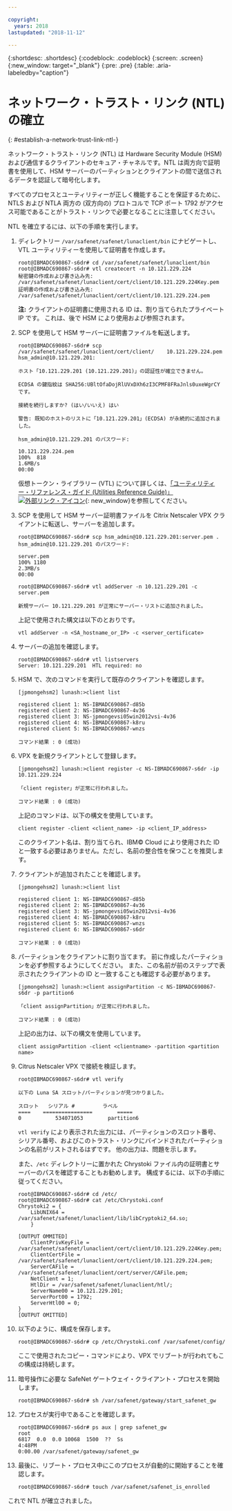 ```yaml
---

copyright:
  years: 2018
lastupdated: "2018-11-12"

---
```


{:shortdesc: .shortdesc}
{:codeblock: .codeblock}
{:screen: .screen}
{:new_window: target="_blank"}
{:pre: .pre}
{:table: .aria-labeledby="caption"}

# ネットワーク・トラスト・リンク (NTL) の確立
{: #establish-a-network-trust-link-ntl-}

ネットワーク・トラスト・リンク (NTL) は Hardware Security Module (HSM) および通信するクライアントのセキュア・チャネルです。NTL は両方向で証明書を使用して、HSM サーバーのパーティションとクライアントの間で送信されるデータを認証して暗号化します。

すべてのプロセスとユーティリティーが正しく機能することを保証するために、NTLS および NTLA 両方の (双方向の) プロトコルで TCP ポート 1792 がアクセス可能であることがトラスト・リンクで必要となることに注意してください。

NTL を確立するには、以下の手順を実行します。

1.	ディレクトリー `/var/safenet/safenet/lunaclient/bin` にナビゲートし、VTL ユーティリティーを使用して証明書を作成します。

	```
	root@IBMADC690867-s6dr# cd /var/safenet/safenet/lunaclient/bin
	root@IBMADC690867-s6dr# vtl createcert -n 10.121.229.224
	秘密鍵の作成および書き込み先: /var/safenet/safenet/lunaclient/cert/client/10.121.229.224Key.pem
	証明書の作成および書き込み先: /var/safenet/safenet/lunaclient/cert/client/10.121.229.224.pem
	```

	**注:** クライアントの証明書に使用される ID は、割り当てられたプライベート IP です。 これは、後で HSM により使用および参照されます。

2. SCP を使用して HSM サーバーに証明書ファイルを転送します。

	```
	root@IBMADC690867-s6dr# scp /var/safenet/safenet/lunaclient/cert/client/	10.121.229.224.pem hsm_admin@10.121.229.201:

	ホスト「10.121.229.201 (10.121.229.201)」の認証性が確立できません。

	ECDSA の鍵指紋は SHA256:UBltOfaDojRlUVxDXh6zI3CPMF8FRaJnls0uxeWgrCY です。

	接続を続行しますか? (はい/いいえ) はい

	警告: 既知のホストのリストに「10.121.229.201」(ECDSA) が永続的に追加されました。

	hsm_admin@10.121.229.201 のパスワード:

	10.121.229.224.pem                                                 
	100%  818     	
	1.6MB/s   
	00:00
	```

	仮想トークン・ライブラリー (VTL) について詳しくは、[「ユーティリティー・リファレンス・ガイド (Utilities Reference Guide)」![外部リンク・アイコン](../../icons/launch-glyph.svg "外部リンク・アイコン")](https://public.dhe.ibm.com/cloud/bluemix/network/vpx/utilities_reference_guide.pdf){: new_window}を参照してください。

3.	SCP を使用して HSM サーバー証明書ファイルを Citrix Netscaler VPX クライアントに転送し、サーバーを追加します。

	```
	root@IBMADC690867-s6dr# scp hsm_admin@10.121.229.201:server.pem .
	hsm_admin@10.121.229.201 のパスワード:

	server.pem                                                         
	100% 1180     	
	2.3MB/s   
	00:00

	root@IBMADC690867-s6dr# vtl addServer -n 10.121.229.201 -c server.pem

	新規サーバー 10.121.229.201 が正常にサーバー・リストに追加されました。
	```

	上記で使用された構文は以下のとおりです。

	```
	vtl addServer -n <SA_hostname_or_IP> -c <server_certificate>
	```

3. サーバーの追加を確認します。

	```
	root@IBMADC690867-s6dr# vtl listservers
	Server: 10.121.229.201  HTL required: no
	```

4.	HSM で、次のコマンドを実行して既存のクライアントを確認します。

	```
	[jpmongehsm2] lunash:>client list

	registered client 1: NS-IBMADC690867-d85b
	registered client 2: NS-IBMADC690867-4v36
	registered client 3: NS-jpmongevsi05win2012vsi-4v36
	registered client 4: NS-IBMADC690867-k8ru
	registered client 5: NS-IBMADC690867-wnzs

	コマンド結果 : 0 (成功)
	```

5.	VPX を新規クライアントとして登録します。

	```
	[jpmongehsm2] lunash:>client register -c NS-IBMADC690867-s6dr -ip 10.121.229.224

	「client register」が正常に行われました。

	コマンド結果 : 0 (成功)
	```

	上記のコマンドは、以下の構文を使用しています。

	```
	client register -client <client_name> -ip <client_IP_address>
	```

	このクライアント名は、割り当てられ、IBM© Cloud により使用された ID と一致する必要はありません。ただし、名前の整合性を保つことを推奨します。

6. クライアントが追加されたことを確認します。

	```
	[jpmongehsm2] lunash:>client list

	registered client 1: NS-IBMADC690867-d85b
	registered client 2: NS-IBMADC690867-4v36
	registered client 3: NS-jpmongevsi05win2012vsi-4v36
	registered client 4: NS-IBMADC690867-k8ru
	registered client 5: NS-IBMADC690867-wnzs
	registered client 6: NS-IBMADC690867-s6dr

	コマンド結果 : 0 (成功)
	```

7. パーティションをクライアントに割り当てます。 前に作成したパーティションを必ず参照するようにしてください。 また、この名前が前のステップで表示されたクライアントの ID と一致することも確認する必要があります。

	```
	[jpmongehsm2] lunash:>client assignPartition -c NS-IBMADC690867-s6dr -p partition6

	「client assignPartition」が正常に行われました。

	コマンド結果 : 0 (成功)
	```

	上記の出力は、以下の構文を使用しています。

	```
	client assignPartition -client <clientname> -partition <partition name>
	```

8.	Citrus Netscaler VPX で接続を検証します。

	```
	root@IBMADC690867-s6dr# vtl verify

	以下の Luna SA スロット/パーティションが見つかりました。

	スロット   シリアル #         ラベル
	====    ================        =====
	0           534071053        partition6
	```

	`vtl verify` により表示された出力には、パーティションのスロット番号、シリアル番号、およびこのトラスト・リンクにバインドされたパーティションの名前がリストされるはずです。 他の出力は、問題を示します。

	また、`/etc` ディレクトリーに置かれた Chrystoki ファイル内の証明書とサーバーのパスを確認することもお勧めします。 構成するには、以下の手順に従ってください。

	```
	root@IBMADC690867-s6dr# cd /etc/
	root@IBMADC690867-s6dr# cat /etc/Chrystoki.conf
	Chrystoki2 = {
		LibUNIX64 = /var/safenet/safenet/lunaclient/lib/libCryptoki2_64.so;
		}

	[OUTPUT OMMITED]
		ClientPrivKeyFile = /var/safenet/safenet/lunaclient/cert/client/10.121.229.224Key.pem;
		ClientCertFile = /var/safenet/safenet/lunaclient/cert/client/10.121.229.224.pem;
		ServerCAFile = /var/safenet/safenet/lunaclient/cert/server/CAFile.pem;
		NetClient = 1;
		HtlDir = /var/safenet/safenet/lunaclient/htl/;
		ServerName00 = 10.121.229.201;
		ServerPort00 = 1792;
		ServerHtl00 = 0;
	}
	[OUTPUT OMITTED]
	```

9.	以下のように、構成を保存します。

	```
	root@IBMADC690867-s6dr# cp /etc/Chrystoki.conf /var/safenet/config/
	```

	ここで使用されたコピー・コマンドにより、VPX でリブートが行われてもこの構成は持続します。

10.	暗号操作に必要な SafeNet ゲートウェイ・クライアント・プロセスを開始します。

	```
	root@IBMADC690867-s6dr# sh /var/safenet/gateway/start_safenet_gw
	```

11. プロセスが実行中であることを確認します。

	```
	root@IBMADC690867-s6dr# ps aux | grep safenet_gw
	root       
	6817  0.0  0.0 10068  1500  ??  Ss    
	4:48PM   
	0:00.00 /var/safenet/gateway/safenet_gw
	```

12. 最後に、リブート・プロセス中にこのプロセスが自動的に開始することを確認します。

	```
	root@IBMADC690867-s6dr# touch /var/safenet/safenet_is_enrolled
	```

これで NTL が確立されました。
